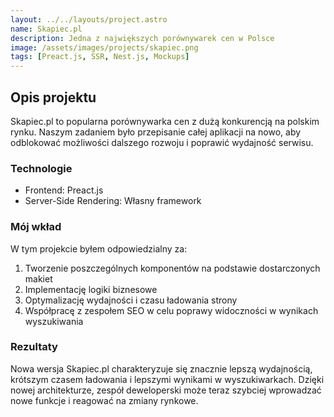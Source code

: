 ```yaml
---
layout: ../../layouts/project.astro
name: Skapiec.pl
description: Jedna z największych porównywarek cen w Polsce
image: /assets/images/projects/skapiec.png
tags: [Preact.js, SSR, Nest.js, Mockups]
---
```


## Opis projektu

Skapiec.pl to popularna porównywarka cen z dużą konkurencją na polskim rynku. Naszym zadaniem było przepisanie całej aplikacji na nowo, aby odblokować możliwości dalszego rozwoju i poprawić wydajność serwisu.

### Technologie

- Frontend: Preact.js
- Server-Side Rendering: Własny framework

### Mój wkład

W tym projekcie byłem odpowiedzialny za:

1. Tworzenie poszczególnych komponentów na podstawie dostarczonych makiet
2. Implementację logiki biznesowe
3. Optymalizację wydajności i czasu ładowania strony
4. Współpracę z zespołem SEO w celu poprawy widoczności w wynikach wyszukiwania

### Rezultaty

Nowa wersja Skapiec.pl charakteryzuje się znacznie lepszą wydajnością, krótszym czasem ładowania i lepszymi wynikami w wyszukiwarkach. Dzięki nowej architekturze, zespół deweloperski może teraz szybciej wprowadzać nowe funkcje i reagować na zmiany rynkowe.
